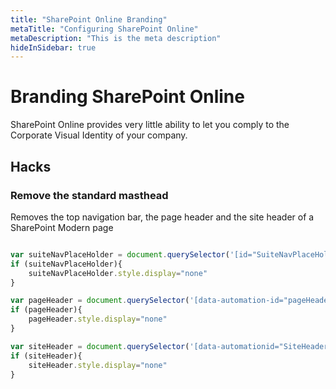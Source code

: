 ```yaml
---
title: "SharePoint Online Branding"
metaTitle: "Configuring SharePoint Online"
metaDescription: "This is the meta description"
hideInSidebar: true
---
```


# Branding SharePoint Online

SharePoint Online provides very little ability to let you comply to the Corporate Visual Identity of your company.


## Hacks

### Remove the standard masthead
Removes the top navigation bar, the page header and the site header of a SharePoint Modern page

```javascript

var suiteNavPlaceHolder = document.querySelector('[id="SuiteNavPlaceHolder"]');
if (suiteNavPlaceHolder){
    suiteNavPlaceHolder.style.display="none"     
}

var pageHeader = document.querySelector('[data-automation-id="pageHeader"]');
if (pageHeader){
    pageHeader.style.display="none"     
}

var siteHeader = document.querySelector('[data-automationid="SiteHeader"]');
if (siteHeader){
    siteHeader.style.display="none"     
}
        
```

